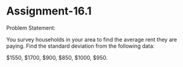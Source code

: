 # Assignment-16.1

Problem Statement:

You survey households in your area to find the average rent they are paying. Find the
standard deviation from the following data:

$1550, $1700, $900, $850, $1000, $950.
